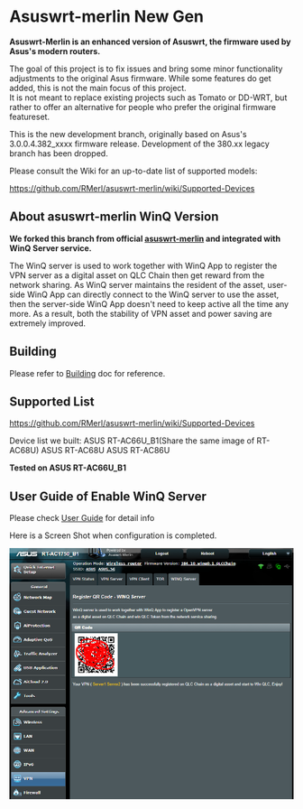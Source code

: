 Asuswrt-merlin New Gen 
==================================================

**Asuswrt-Merlin is an enhanced version of Asuswrt, the firmware used by Asus's modern routers.**

The goal of this project is to fix issues and bring some minor functionality adjustments to the
original Asus firmware.  While some features do get added, this is not the main focus of this project.  
It is not meant to replace existing projects such as Tomato or DD-WRT, but rather to offer an alternative
for people who prefer the original firmware featureset.

This is the new development branch, originally based on Asus's 3.0.0.4.382_xxxx firmware release. Development of the 380.xx legacy branch has been dropped.

Please consult the Wiki for an up-to-date list of supported models:

https://github.com/RMerl/asuswrt-merlin/wiki/Supported-Devices



## About asuswrt-merlin WinQ Version

**We forked this branch from official [asuswrt-merlin](https://github.com/RMerl/asuswrt-merlin.ng) and integrated with WinQ Server service.**

The WinQ server is used to work together with WinQ App to register the VPN server as a digital asset on QLC Chain then get reward from the network sharing. As WinQ server maintains the resident of the asset, user-side WinQ App can directly connect to the WinQ server to use the asset, then the server-side WinQ App doesn't need to keep active all the time any more. As a result, both the stability of VPN asset and power saving are extremely improved.



## Building

Please refer to [Building](./Building.md) doc for reference.



## Supported List

https://github.com/RMerl/asuswrt-merlin/wiki/Supported-Devices

Device list we built:
ASUS RT-AC66U_B1(Share the same image of RT-AC68U)
ASUS RT-AC68U
ASUS RT-AC86U

**Tested on ASUS RT-AC66U_B1**

## User Guide of Enable WinQ Server

Please check [User Guide](./release/src/router/winq_server/files//UserGuide.md) for detail info

Here is a Screen Shot when configuration is completed.

![WinQServer2](./WinQServer2.png)
